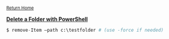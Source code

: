 <small>[Return Home](./../../README.md)</small>

<u><strong>Delete a Folder with PowerShell</strong></u>
```python
$ remove-Item –path c:\testfolder # (use -force if needed)
```
